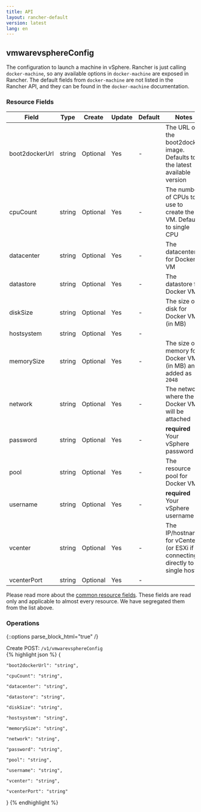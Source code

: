 ```yaml
---
title: API
layout: rancher-default
version: latest
lang: en
---
```


## vmwarevsphereConfig

The configuration to launch a machine in vSphere. Rancher is just calling `docker-machine`, so any available options in `docker-machine` are exposed in Rancher. The default fields from `docker-machine` are not listed in the Rancher API, and they can be found in the `docker-machine` documentation.

### Resource Fields

Field | Type | Create | Update | Default | Notes
---|---|---|---|---|---
boot2dockerUrl | string | Optional | Yes | - | The URL of the boot2docker image. Defaults to the latest available version
cpuCount | string | Optional | Yes | - | The number of CPUs to use to create the VM. Defaults to single CPU
datacenter | string | Optional | Yes | - | The datacenter for Docker VM
datastore | string | Optional | Yes | - | The datastore for Docker VM
diskSize | string | Optional | Yes | - | The size of disk for Docker VM (in MB)
hostsystem | string | Optional | Yes | - | 
memorySize | string | Optional | Yes | - | The size of memory for Docker VM (in MB) and added as `2048`
network | string | Optional | Yes | - | The network where the Docker VM will be attached
password | string | Optional | Yes | - | <strong>required</strong> Your vSphere password
pool | string | Optional | Yes | - | The resource pool for Docker VM
username | string | Optional | Yes | - | <strong>required</strong> Your vSphere username
vcenter | string | Optional | Yes | - | The IP/hostname for vCenter (or ESXi if connecting directly to a single host)
vcenterPort | string | Optional | Yes | - | 


Please read more about the [common resource fields]({{site.baseurl}}/rancher/{{page.version}}/{{page.lang}}/api/common/). 
These fields are read only and applicable to almost every resource. We have segregated them from the list above.


### Operations
{::options parse_block_html="true" /}



<div class="action">
<span class="header">
Create
<span class="headerright">POST:  <code>/v1/vmwarevsphereConfig</code></span></span>
<div class="action-contents">
{% highlight json %} 
{

	"boot2dockerUrl": "string",

	"cpuCount": "string",

	"datacenter": "string",

	"datastore": "string",

	"diskSize": "string",

	"hostsystem": "string",

	"memorySize": "string",

	"network": "string",

	"password": "string",

	"pool": "string",

	"username": "string",

	"vcenter": "string",

	"vcenterPort": "string"

} 
{% endhighlight %}
</div>
</div>










